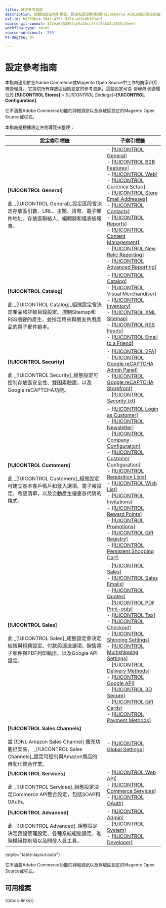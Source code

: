 ```yaml
---
title: 設定參考指南
description: 檢閱按設定索引標籤、頁面和區段整理的所有Commerce Admin商店設定的描述性資訊。
exl-id: b0359ba4-3643-4355-9154-adfedb369ec3
source-git-commit: 323ea635286fcb9a2bcc7f4f56b32c1518a7beef
workflow-type: tm+mt
source-wordcount: '259'
ht-degree: 0%

---
```


# 設定參考指南

本指南適用於在Adobe Commerce或Magento Open Source中工作的商家和系統管理員。 它提供所有存放區組態設定的參考資訊，這些設定可從 _管理員_ 側邊欄位於 **[!UICONTROL Stores]** > _[!UICONTROL Settings]_>**[!UICONTROL Configuration]**.

它不涵蓋Adobe Commerce功能的詳細資訊以及存放區設定的Magento Open Source或程式。

本指南是根據設定左側導覽來整理：

| 設定索引標籤 | 子索引標籤 |
| ----------------- | ---------- |
| **[!UICONTROL General]** <br/><br/>此 _[!UICONTROL General]_設定區段會決定存放區引數、URL、主題、貨幣、電子郵件地址、存放區聯絡人、編輯器和儀表板報表。 | - [[!UICONTROL General]](./general/general.md)<br>- [[!UICONTROL B2B Features]](./general/b2b-features.md)<br>- [[!UICONTROL Web]](./general/web.md)<br>- [[!UICONTROL Currency Setup]](./general/currency-setup.md)<br>- [[!UICONTROL Store Email Addresses]](./general/store-email-addresses.md)<br>- [[!UICONTROL Contacts]](./general/contacts.md)<br>- [[!UICONTROL Reports]](./general/reports.md)<br>- [[!UICONTROL Content Management]](./general/content-management.md)<br>- [[!UICONTROL New Relic Reporting]](./general/new-relic-reporting.md)<br>- [[!UICONTROL Advanced Reporting]](./general/advanced-reporting.md) |
| **[!UICONTROL Catalog]** <br/><br/>此 _[!UICONTROL Catalog]_組態設定會決定產品和詳細目錄設定、控制Sitemap和RSS摘要的產生，並指定用來與朋友共用產品的電子郵件範本。 | - [[!UICONTROL Catalog]](./catalog/catalog.md)<br>- [[!UICONTROL Visual Merchandiser]](./catalog/visual-merchandiser.md)<br>- [[!UICONTROL Inventory]](./catalog/inventory.md)<br>- [[!UICONTROL XML Sitemap]](./catalog/xml-sitemap.md)<br>- [[!UICONTROL RSS Feeds]](./catalog/rss-feeds.md)<br>- [[!UICONTROL Email to a Friend]](./catalog/email-to-a-friend.md) |
| **[!UICONTROL Security]** <br/><br/>此 _[!UICONTROL Security]_組態設定可控制存放區安全性、雙因素驗證，以及Google reCAPTCHA功能。 | - [[!UICONTROL 2FA]](./security/2fa.md)<br>- [[!UICONTROL Google reCAPTCHA Admin Panel]](./security/google-recaptcha-admin.md)<br>- [[!UICONTROL Google reCAPTCHA Storefront]](./security/google-recaptcha-storefront.md)<br>- [[!UICONTROL Security.txt]](./security/security-txt.md) |
| **[!UICONTROL Customers]** <br/><br/>此 _[!UICONTROL Customers]_組態設定可建立基本客戶帳戶和登入選項、電子報設定、希望清單，以及自動產生優惠券代碼的格式。 | - [[!UICONTROL Login as Customer]](./customers/login-as-customer.md)<br>- [[!UICONTROL Newsletter]](./customers/newsletter.md)<br>- [[!UICONTROL Company Configuration]](./customers/company-configuration.md)<br>- [[!UICONTROL Customer Configuration]](./customers/customer-configuration.md)<br>- [[!UICONTROL Requisition Lists]](./customers/requisition-lists.md)<br>- [[!UICONTROL Wish List]](./customers/wishlist.md)<br>- [[!UICONTROL Invitations]](./customers/invitations.md)<br>- [[!UICONTROL Reward Points]](./customers/reward-points.md)<br>- [[!UICONTROL Promotions]](./customers/promotions.md)<br>- [[!UICONTROL Gift Registry]](./customers/gift-registry.md)<br>- [[!UICONTROL Persistent Shopping Cart]](./customers/persistent-shopping-cart.md) |
| **[!UICONTROL Sales]** <br/><br/>此 _[!UICONTROL Sales]_組態設定會決定結帳與稅務設定、付款與運送選項、銷售電子郵件與PDF列印輸出，以及Google API設定。 | - [[!UICONTROL Sales]](./sales/sales.md)<br>- [[!UICONTROL Sales Emails]](./sales/sales-emails.md)<br>- [[!UICONTROL Quotes]](./sales/quotes.md)<br>- [[!UICONTROL PDF Print-outs]](./sales/pdf-print-outs.md)<br>- [[!UICONTROL Tax]](./sales/tax.md)<br>- [[!UICONTROL Checkout]](./sales/checkout.md)<br>- [[!UICONTROL Shipping Settings]](./sales/shipping-settings.md)<br>- [[!UICONTROL Multishipping Settings]](./sales/multishipping-settings.md)<br>- [[!UICONTROL Delivery Methods]](./sales/delivery-methods.md)<br>- [[!UICONTROL Google API]](./sales/google-api.md)<br>- [[!UICONTROL 3D Secure]](./sales/3d-secure.md)<br>- [[!UICONTROL Gift Cards]](./sales/gift-cards.md)<br>- [[!UICONTROL Payment Methods]](./sales/payment-methods.md) |
| **[!UICONTROL Sales Channels]** <br/><br/>當 [!DNL Amazon Sales Channel] 擴充功能已安裝， _[!UICONTROL Sales Channels]_設定可控制與Amazon商店的自動化整合作業。 | - [[!UICONTROL Global Settings]](sales-channels.md) |
| **[!UICONTROL Services]** <br/><br/>此 _[!UICONTROL Services]_組態設定決定Commerce API整合設定，包括SOAP和OAuth。 | - [[!UICONTROL Web API]](./services/magento-web-api.md)<br>- [[!UICONTROL Commerce Services]](./services/saas.md)<br>- [[!UICONTROL OAuth]](./services/oauth.md) |
| **[!UICONTROL Advanced]** <br/><br/>此 _[!UICONTROL Advanced]_組態設定決定預設管理設定、各種系統組態設定、進階模組控制項以及開發人員工具。 | - [[!UICONTROL Admin]](./advanced/admin.md)<br>- [[!UICONTROL System]](./advanced/system.md)<br>- [[!UICONTROL Developer]](./advanced/developer.md) |

{style="table-layout:auto"}

它不涵蓋Adobe Commerce功能的詳細資訊以及存放區設定的Magento Open Source或程式。

## 可用檔案

{{docs-links}}
